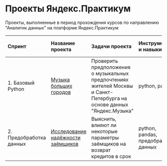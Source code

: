 # Проекты Яндекс.Практикум

Проекты, выполненные в период прохождения курсов по направлению "Аналитик данных" на платформе Яндекс.Практикум

| Спринт | Название проекта | Задачи проекта | Инструменты и навыки | Направление деятельности | Сферы деятельности компаний |
| :---------------------- | :---------------------- | :---------------------- | :---------------------- | :---------------------- | :---------------------- |
| 1. Базовый Python | [Музыка больших городов](https://github.com/amenpadre/yandex.practicum_projects/tree/main/1.%20%D0%91%D0%B0%D0%B7%D0%BE%D0%B2%D1%8B%D0%B9%20Python.%20%D0%9C%D1%83%D0%B7%D1%8B%D0%BA%D0%B0%20%D0%B1%D0%BE%D0%BB%D1%8C%D1%88%D0%B8%D1%85%20%D0%B3%D0%BE%D1%80%D0%BE%D0%B4%D0%BE%D0%B2) | Проверить предположения о музыкальных предпочтениях жителей Москвы и Санкт-Петербурга на основе данных "Яндекс.Музыка" | python, pandas | Data Analyst | Интернет-сервисы, стриминговые сервисы
| 2. Предобработка данных | [Исследование надёжности заёмщиков](https://github.com/amenpadre/yandex.practicum_projects/tree/main/2.%20%D0%9F%D1%80%D0%B5%D0%B4%D0%BE%D0%B1%D1%80%D0%B0%D0%B1%D0%BE%D1%82%D0%BA%D0%B0%20%D0%B4%D0%B0%D0%BD%D0%BD%D1%8B%D1%85.%20%D0%98%D1%81%D1%81%D0%BB%D0%B5%D0%B4%D0%BE%D0%B2%D0%B0%D0%BD%D0%B8%D0%B5%20%D0%BD%D0%B0%D0%B4%D1%91%D0%B6%D0%BD%D0%BE%D1%81%D1%82%D0%B8%20%D0%B7%D0%B0%D1%91%D0%BC%D1%89%D0%B8%D0%BA%D0%BE%D0%B2) | Выяснить, влияют ли некоторые параметры заёмщиков на возврат кредитов в срок | python, pandas, предобработка данных | Data Analyst, Финансовый аналитик | Банковская сфера, кредитование |

